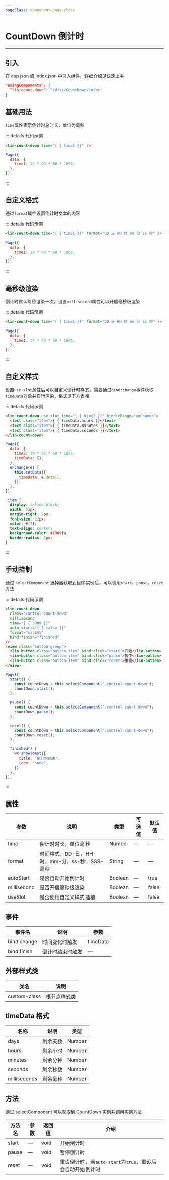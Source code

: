 ```yaml
---
pageClass: component-page-class
---
```


# CountDown 倒计时

---

<demo-image src='/componentImage/view/count-down.gif' />

## 引入

在 app.json 或 index.json 中引入组件，详细介绍见[快速上手](/guide/start)

```json
"usingComponents": {
  "lin-count-down": "/dist/CountDown/index"
}
```

## 基础用法

`time`属性表示倒计时总时长，单位为毫秒

::: details 代码示例

```html
<lin-count-down time="{ { time1 }}" />
```

```javascript
Page({
  data: {
    time1: 30 * 60 * 60 * 1000,
  },
});
```

:::

## 自定义格式

通过`format`属性设置倒计时文本的内容

::: details 代码示例

```html
<lin-count-down time="{ { time1 }}" format="DD 天 HH 时 mm 分 ss 秒" />
```

```javascript
Page({
  data: {
    time1: 30 * 60 * 60 * 1000,
  },
});
```

:::

## 毫秒级渲染

倒计时默认每秒渲染一次，设置`millisecond`属性可以开启毫秒级渲染

::: details 代码示例

```html
<lin-count-down time="{ { time1 }}" format="DD 天 HH 时 mm 分 ss 秒" />
```

```javascript
Page({
  data: {
    time1: 30 * 60 * 60 * 1000,
  },
});
```

:::

## 自定义样式

设置`use-slot`属性后可以自定义倒计时样式，需要通过`bind:change`事件获取`timeData`对象并自行渲染，格式见下方表格

::: details 代码示例

```html
<lin-count-down use-slot time="{ { time2 }}" bind:change="onChange">
  <text class="item">{ { timeData.hours }}</text>
  <text class="item">{ { timeData.minutes }}</text>
  <text class="item">{ { timeData.seconds }}</text>
</lin-count-down>
```

```javascript
Page({
  data: {
    time2: 30 * 60 * 60 * 1000,
    timeData: {},
  },
  onChange(e) {
    this.setData({
      timeData: e.detail,
    });
  },
});
```

```css
.item {
  display: inline-block;
  width: 22px;
  margin-right: 5px;
  font-size: 12px;
  color: #fff;
  text-align: center;
  background-color: #1989fa;
  border-radius: 2px;
}
```

:::

## 手动控制

通过 `selectComponent` 选择器获取到组件实例后，可以调用`start`、`pause`、`reset`方法

::: details 代码示例

```html
<lin-count-down
  class="control-count-down"
  millisecond
  time="{ { 3000 }}"
  auto-start="{ { false }}"
  format="ss:SSS"
  bind:finish="finished"
/>
<view class="button-group">
  <lin-button class="button-item" bind:click="start">开始</lin-button>
  <lin-button class="button-item" bind:click="pause">暂停</lin-button>
  <lin-button class="button-item" bind:click="reset">重置</lin-button>
</view>
```

```javascript
Page({
  start() {
    const countDown = this.selectComponent(".control-count-down");
    countDown.start();
  },

  pause() {
    const countDown = this.selectComponent(".control-count-down");
    countDown.pause();
  },

  reset() {
    const countDown = this.selectComponent(".control-count-down");
    countDown.reset();
  },

  finished() {
    wx.showToast({
      title: "倒计时结束",
      icon: "none",
    });
  },
});
```

:::

## 属性

| 参数        | 说明                                           | 类型    | 可选值 | 默认值 |
| ----------- | ---------------------------------------------- | ------- | ------ | ------ |
| time        | 倒计时时长，单位毫秒                           | Number  | —      | —      |
| format      | 时间格式，DD-日，HH-时，mm-分，ss-秒，SSS-毫秒 | String  | —      | —      |
| autoStart   | 是否自动开始倒计时                             | Boolean | —      | true   |
| millisecond | 是否开启毫秒级渲染                             | Boolean | —      | false  |
| useSlot     | 是否使用自定义样式插槽                         | Boolean | —      | false  |

## 事件

| 事件名      | 说明             | 参数     |
| ----------- | ---------------- | -------- |
| bind:change | 时间变化时触发   | timeData |
| bind:finish | 倒计时结束时触发 | —        |

## 外部样式类

| 类名     | 说明         |
| ------------ | ------------ |
| custom-class | 根节点样式类 |

## timeData 格式

| 名称         | 说明     | 类型   |
| ------------ | -------- | ------ |
| days         | 剩余天数 | Number |
| hours        | 剩余小时 | Number |
| minutes      | 剩余分钟 | Number |
| seconds      | 剩余秒数 | Number |
| milliseconds | 剩余毫秒 | Number |

## 方法

通过 selectComponent 可以获取到 CountDown 实例并调用实例方法

| 方法名 | 参数 | 返回值 | 介绍                                                       |
| ------ | ---- | ------ | ---------------------------------------------------------- |
| start  | —    | void   | 开始倒计时                                                 |
| pause  | —    | void   | 暂停倒计时                                                 |
| reset  | —    | void   | 重设倒计时，若`auto-start`为`true`，重设后会自动开始倒计时 |
